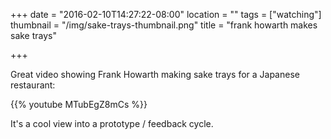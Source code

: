 +++
date = "2016-02-10T14:27:22-08:00"
location = ""
tags = ["watching"]
thumbnail = "/img/sake-trays-thumbnail.png"
title = "frank howarth makes sake trays"

+++

Great video showing Frank Howarth making sake trays
for a Japanese restaurant:

{{% youtube MTubEgZ8mCs %}}

It's a cool view into a prototype / feedback cycle.
